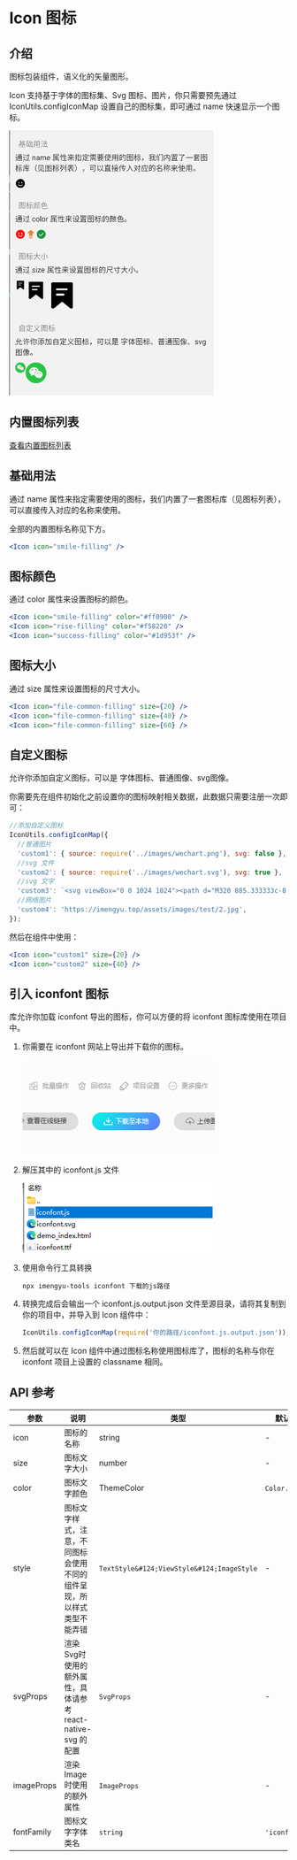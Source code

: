 # Icon 图标

## 介绍

图标包装组件，语义化的矢量图形。

Icon 支持基于字体的图标集、Svg 图标、图片，你只需要预先通过 IconUtils.configIconMap 设置自己的图标集，即可通过 name 快速显示一个图标。

![示例图1](../images/icon.png)

## 内置图标列表

[查看内置图标列表](https://imengyu.top/pages/imengyu-ui-lib/demo_index.html)

## 基础用法

通过 name 属性来指定需要使用的图标，我们内置了一套图标库（见图标列表），可以直接传入对应的名称来使用。

全部的内置图标名称见下方。

```jsx
<Icon icon="smile-filling" />
```

## 图标颜色

通过 color 属性来设置图标的颜色。

```jsx
<Icon icon="smile-filling" color="#ff0900" />
<Icon icon="rise-filling" color="#f58220" />
<Icon icon="success-filling" color="#1d953f" />
```

## 图标大小

通过 size 属性来设置图标的尺寸大小。

```jsx
<Icon icon="file-common-filling" size={20} />
<Icon icon="file-common-filling" size={40} />
<Icon icon="file-common-filling" size={60} />
```

## 自定义图标

允许你添加自定义图标，可以是 字体图标、普通图像、svg图像。

你需要先在组件初始化之前设置你的图标映射相关数据，此数据只需要注册一次即可：

```js
//添加自定义图标
IconUtils.configIconMap({
  //普通图片
  'custom1': { source: require('../images/wechart.png'), svg: false },
  //svg 文件
  'custom2': { source: require('../images/wechart.svg'), svg: true },
  //svg 文字
  'custom3': `<svg viewBox="0 0 1024 1024"><path d="M320 885.333333c-8.533333 0-17.066667-4.266667-23.466667-10.666666-12.8-12.8-10.666667-34.133333 2.133334-44.8L654.933333 512 298.666667 194.133333c-12.8-10.666667-14.933333-32-2.133334-44.8 10.666667-12.8 32-14.933333 44.8-2.133333l384 341.333333c6.4 6.4 10.666667 14.933333 10.666667 23.466667 0 8.533333-4.266667 17.066667-10.666667 23.466667l-384 341.333333c-6.4 6.4-12.8 8.533333-21.333333 8.533333z"  ></path></svg>`,
  //网络图片
  'custom4': 'https://imengyu.top/assets/images/test/2.jpg',
});

```

然后在组件中使用：

```jsx
<Icon icon="custom1" size={20} />
<Icon icon="custom2" size={40} />
```

## 引入 iconfont 图标

库允许你加载 iconfont 导出的图标，你可以方便的将 iconfont 图标库使用在项目中。

1. 你需要在 iconfont 网站上导出并下载你的图标。

    ![图片1](../images/iconfont1.png)
2. 解压其中的 iconfont.js 文件

    ![图片2](../images/iconfont2.png)
3. 使用命令行工具转换

    ```shell
    npx imengyu-tools iconfont 下载的js路径
    ```

4. 转换完成后会输出一个 iconfont.js.output.json 文件至源目录，请将其复制到你的项目中，并导入到 Icon 组件中：

    ```js
    IconUtils.configIconMap(require('你的路径/iconfont.js.output.json'));
    ```

5. 然后就可以在 Icon 组件中通过图标名称使用图标库了，图标的名称与你在 iconfont 项目上设置的 classname 相同。

## API 参考

|参数|说明|类型|默认值|
|---|---|---|---|
|icon|图标的名称|string|-|
|size|图标文字大小|number|-|
|color|图标文字颜色|ThemeColor|`Color.black`|
|style|图标文字样式，注意，不同图标会使用不同的组件呈现，所以样式类型不能弄错|`TextStyle&#124;ViewStyle&#124;ImageStyle`|-|
|svgProps|渲染Svg时使用的额外属性，具体请参考 react-native-svg 的配置|`SvgProps`|-|
|imageProps|渲染Image时使用的额外属性|`ImageProps`|-|
|fontFamily|图标文字字体类名|`string`|`'iconfont'`|
